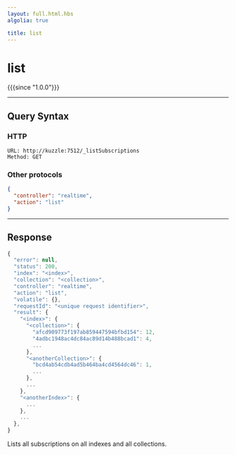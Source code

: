 ```yaml
---
layout: full.html.hbs
algolia: true

title: list
---
```



# list

{{{since "1.0.0"}}}


---

## Query Syntax

### HTTP

```http
URL: http://kuzzle:7512/_listSubscriptions
Method: GET
```

### Other protocols


```json
{
  "controller": "realtime",
  "action": "list"
}
```

---

## Response

```javascript
{
  "error": null,
  "status": 200,
  "index": "<index>",
  "collection": "<collection>",
  "controller": "realtime",
  "action": "list",
  "volatile": {},
  "requestId": "<unique request identifier>",
  "result": {
    "<index>": {
      "<collection>": {
        "afcd909773f197ab859447594bfbd154": 12,
        "4adbc1948ac4dc84ac89d14b488bcad1": 4,
        ...
      },
      "<anotherCollection>": {
        "bcd4ab54cdb4ad5b464ba4cd4564dc46": 1,
        ...
      },
      ...
    },
    "<anotherIndex>": {
      ...
    },
    ...
  },
}
```

Lists all subscriptions on all indexes and all collections.
